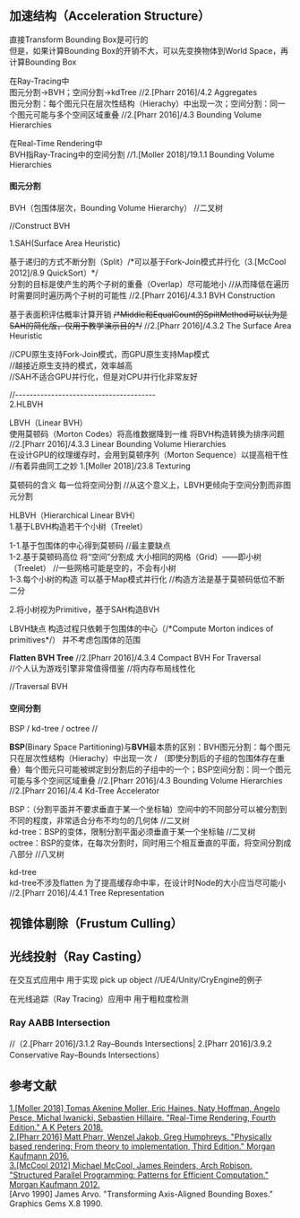 ## 加速结构（Acceleration Structure）     
  
直接Transform Bounding Box是可行的  
但是，如果计算Bounding Box的开销不大，可以先变换物体到World Space，再计算Bounding Box
  
在Ray-Tracing中  
图元分割->BVH；空间分割->kdTree //2\.\[Pharr 2016\]/4.2 Aggregates  
图元分割：每个图元只在层次性结构（Hierachy）中出现一次；空间分割：同一个图元可能与多个空间区域重叠 //2\.\[Pharr 2016\]/4.3 Bounding Volume Hierarchies       
  
在Real-Time Rendering中  
BVH指Ray-Tracing中的空间分割 //1\.\[Moller 2018\]/19.1.1 Bounding Volume Hierarchies   
  
   
#### 图元分割   
BVH（包围体层次，Bounding Volume Hierarchy） //二叉树  

//Construct BVH 

1\.SAH(Surface Area Heuristic) 

基于递归的方式不断分割（Split）/\*可以基于Fork-Join模式并行化（3\.\[McCool 2012\]/8.9 QuickSort）\*/  
分割的目标是使产生的两个子树的重叠（Overlap）尽可能地小 //从而降低在遍历时需要同时遍历两个子树的可能性 //2\.\[Pharr 2016\]/4.3.1 BVH Construction  

基于表面积评估概率计算开销 ~~/\*Middle和EqualCount的SpiltMethod可以认为是SAH的简化版，仅用于教学演示目的\*/~~ //2\.\[Pharr 2016\]/4.3.2 The Surface Area Heuristic    

//CPU原生支持Fork-Join模式，而GPU原生支持Map模式  
//越接近原生支持的模式，效率越高  
//SAH不适合GPU并行化，但是对CPU并行化非常友好  

//---------------------------------------  
2\.HLBVH  

LBVH（Linear BVH）    
使用莫顿码（Morton Codes）将高维数据降到一维 将BVH构造转换为排序问题 //2\.\[Pharr 2016\]/4.3.3 Linear Bounding Volume Hierarchies       
在设计GPU的纹理缓存时，会用到莫顿序列（Morton Sequence）以提高相干性 //有着异曲同工之妙 1\.\[Moller 2018\]/23.8 Texturing  

莫顿码的含义 每一位将空间分割 //从这个意义上，LBVH更倾向于空间分割而非图元分割  
  
HLBVH（Hierarchical Linear BVH）  
1\.基于LBVH构造若干个小树（Treelet）  

1-1\.基于包围体的中心得到莫顿码 //最主要缺点  
1-2\.基于莫顿码高位 将“空间”分割成 大小相同的网格（Grid）——即小树（Treelet） //一些网格可能是空的，不会有小树  
1-3\.每个小树的构造 可以基于Map模式并行化 //构造方法是基于莫顿码低位不断二分  
  
2\.将小树视为Primitive，基于SAH构造BVH  

LBVH缺点 构造过程只依赖于包围体的中心（/\*Compute Morton indices of primitives\*/） 并不考虑包围体的范围    
  
   
**Flatten BVH Tree** //2\.\[Pharr 2016\]/4.3.4 Compact BVH For Traversal  
//个人认为游戏引擎非常值得借鉴 //将内存布局线性化    
   
//Traversal BVH   
  
#### 空间分割  
BSP / kd-tree / octree //

**BSP**(Binary Space Partitioning)与**BVH**最本质的区别：BVH图元分割：每个图元只在层次性结构（Hierachy）中出现一次 / （即使分割后的子组的包围体存在重叠）每个图元只可能被绑定到分割后的子组中的一个；BSP空间分割：同一个图元可能与多个空间区域重叠 //2\.\[Pharr 2016\]/4.3 Bounding Volume Hierarchies //2\.\[Pharr 2016\]/4.4 Kd-Tree Accelerator     
  
BSP：（分割平面并不要求垂直于某一个坐标轴）空间中的不同部分可以被分割到不同的程度，非常适合分布不均匀的几何体 //二叉树   
kd-tree：BSP的变体，限制分割平面必须垂直于某一个坐标轴 //二叉树   
octree：BSP的变体，在每次分割时，同时用三个相互垂直的平面，将空间分割成八部分 //八叉树  

kd-tree  
kd-tree不涉及flatten 为了提高缓存命中率，在设计时Node的大小应当尽可能小 //2\.\[Pharr 2016\]/4.4.1 Tree Representation     
  
  
## 视锥体剔除（Frustum Culling）   
  
## 光线投射（Ray Casting）  
  
在交互式应用中 用于实现 pick up object //UE4/Unity/CryEngine的例子  
  
在光线追踪（Ray Tracing）应用中 用于粗粒度检测  
  
### Ray AABB Intersection  
//（2\.\[Pharr 2016\]/3.1.2 Ray–Bounds Intersections| 2\.\[Pharr 2016\]/3.9.2 Conservative Ray–Bounds Intersections）  
  
## 参考文献  
[1\.\[Moller 2018\] Tomas Akenine Moller, Eric Haines, Naty Hoffman, Angelo Pesce, Michal Iwanicki, Sebastien Hillaire. "Real-Time Rendering, Fourth Edition." A K Peters 2018.](http://www.realtimerendering.com)  
[2\.\[Pharr 2016\] Matt Pharr, Wenzel Jakob, Greg Humphreys. "Physically based rendering: From theory to implementation, Third Edition." Morgan Kaufmann 2016.](http://www.pbr-book.org)  
[3\.\[McCool 2012\] Michael McCool, James Reinders, Arch Robison. "Structured Parallel Programming: Patterns for Efficient Computation." Morgan Kaufmann 2012.](http://parallelbook.com/)   
\[Arvo 1990\] James Arvo. "Transforming Axis-Aligned Bounding Boxes." Graphics Gems X.8 1990.  
